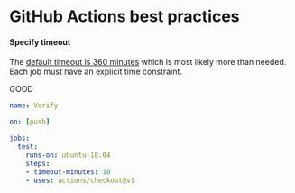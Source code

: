 # GitHub Actions best practices

#### Specify timeout

The [default timeout is 360 minutes](https://help.github.com/en/articles/workflow-syntax-for-github-actions#jobsjob_idtimeout-minutes) which is most likely more than needed. Each job must have an explicit time constraint.

GOOD

```yml
name: Verify

on: [push]

jobs:
  test:
    runs-on: ubuntu-18.04
    steps:
    - timeout-minutes: 10
    - uses: actions/checkout@v1
```
